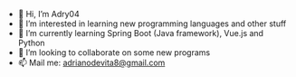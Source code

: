 - 👋 Hi, I’m Adry04
- 👀 I’m interested in learning new programming languages and other stuff
- 🌱 I’m currently learning Spring Boot (Java framework), Vue.js and Python
- 💞️ I’m looking to collaborate on some new programs
- 📫 Mail me: adrianodevita8@gmail.com

<!---
Adry04/Adry04 is a ✨ special ✨ repository because its `README.md` (this file) appears on your GitHub profile.
You can click the Preview link to take a look at your changes.
--->
